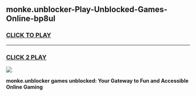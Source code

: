 
## monke.unblocker-Play-Unblocked-Games-Online-bp8ul
<h3>
<a href="https://premium76.site?title=monke.unblocker&ref=25A">CLICK TO PLAY</a></h3>
<hr>

<h3>
<a href="https://premium76.site?title=monke.unblocker&ref=25A">CLICK 2 PLAY</a>
  
</h3>

<a href="https://premium76.site?title=monke.unblocker&ref=25A"><img src="https://clearcache.store/games.png"></a>


**monke.unblocker games unblocked: Your Gateway to Fun and Accessible Online Gaming**
